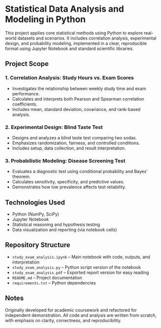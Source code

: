 # Statistical Data Analysis and Modeling in Python

This project applies core statistical methods using Python to explore real-world datasets and scenarios. It includes correlation analysis, experimental design, and probability modeling, implemented in a clear, reproducible format using Jupyter Notebook and standard scientific libraries.

## Project Scope

### 1. Correlation Analysis: Study Hours vs. Exam Scores
- Investigates the relationship between weekly study time and exam performance.
- Calculates and interprets both Pearson and Spearman correlation coefficients.
- Includes mean, standard deviation, covariance, and rank-based analysis.

### 2. Experimental Design: Blind Taste Test
- Designs and analyzes a blind taste test comparing two sodas.
- Emphasizes randomization, fairness, and controlled conditions.
- Includes setup, data collection, and result interpretation.

### 3. Probabilistic Modeling: Disease Screening Test
- Evaluates a diagnostic test using conditional probability and Bayes' theorem.
- Calculates sensitivity, specificity, and predictive values.
- Demonstrates how low prevalence affects test reliability.

## Technologies Used
- Python (NumPy, SciPy)
- Jupyter Notebook
- Statistical reasoning and hypothesis testing
- Data visualization and reporting (via notebook cells)

## Repository Structure
- `study_exam_analysis.ipynb` – Main notebook with code, outputs, and interpretation
- `study_exam_analysis.py` – Python script version of the notebook
- `study_exam_analysis.pdf` – Exported report version for easy reading
- `README.md` – Project documentation
- `requirements.txt` – Python dependencies

## Notes
Originally developed for academic coursework and refactored for independent demonstration. All code and analysis are written from scratch, with emphasis on clarity, correctness, and reproducibility.
